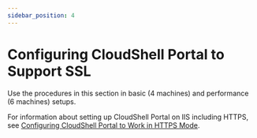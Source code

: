 ```yaml
---
sidebar_position: 4
---
```


# Configuring CloudShell Portal to Support SSL

Use the procedures in this section in basic (4 machines) and performance (6 machines) setups.

For information about setting up CloudShell Portal on IIS including HTTPS, see [Configuring CloudShell Portal to Work in HTTPS Mode](https://help.quali.com/Online%20Help/0.0/Portal/Content/IG/Appendices/cs-portal-https.htm).